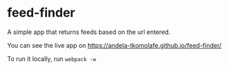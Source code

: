 # feed-finder

A simple app that returns feeds based on the url entered. 

You can see the live app on https://andela-tkomolafe.github.io/feed-finder/

To run it locally, run `webpack -w` 

